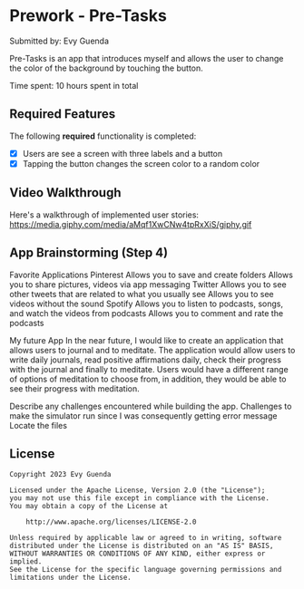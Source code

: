# Prework - Pre-Tasks

Submitted by: Evy Guenda

Pre-Tasks is an app that introduces myself and allows the user to change the color of the background by touching the button.

Time spent: 10 hours spent in total

## Required Features

The following **required** functionality is completed:

- [X] Users are see a screen with three labels and a button
- [X] Tapping the button changes the screen color to a random color
 
## Video Walkthrough

Here's a walkthrough of implemented user stories:
https://media.giphy.com/media/aMqf1XwCNw4tpRxXiS/giphy.gif

## App Brainstorming (Step 4)
Favorite Applications
Pinterest
Allows you to save and create folders
Allows you to share pictures, videos via app messaging
Twitter
Allows you to see other tweets that are related to what you usually see
Allows you to see videos without the sound
Spotify
Allows you to listen to podcasts, songs, and watch the videos from podcasts
Allows you to comment and rate the podcasts

My future App
In the near future, I would like to create an application that allows users to journal and to meditate. The application would allow users to write daily journals, read positive affirmations daily, check their progress with the journal and finally to meditate. Users would have a different range of options of meditation to choose from, in addition, they would be able to see their progress with meditation. 

Describe any challenges encountered while building the app.
Challenges to make the simulator run since I was consequently getting error message
Locate the files

## License

    Copyright 2023 Evy Guenda

    Licensed under the Apache License, Version 2.0 (the "License");
    you may not use this file except in compliance with the License.
    You may obtain a copy of the License at

        http://www.apache.org/licenses/LICENSE-2.0

    Unless required by applicable law or agreed to in writing, software
    distributed under the License is distributed on an "AS IS" BASIS,
    WITHOUT WARRANTIES OR CONDITIONS OF ANY KIND, either express or implied.
    See the License for the specific language governing permissions and
    limitations under the License.


